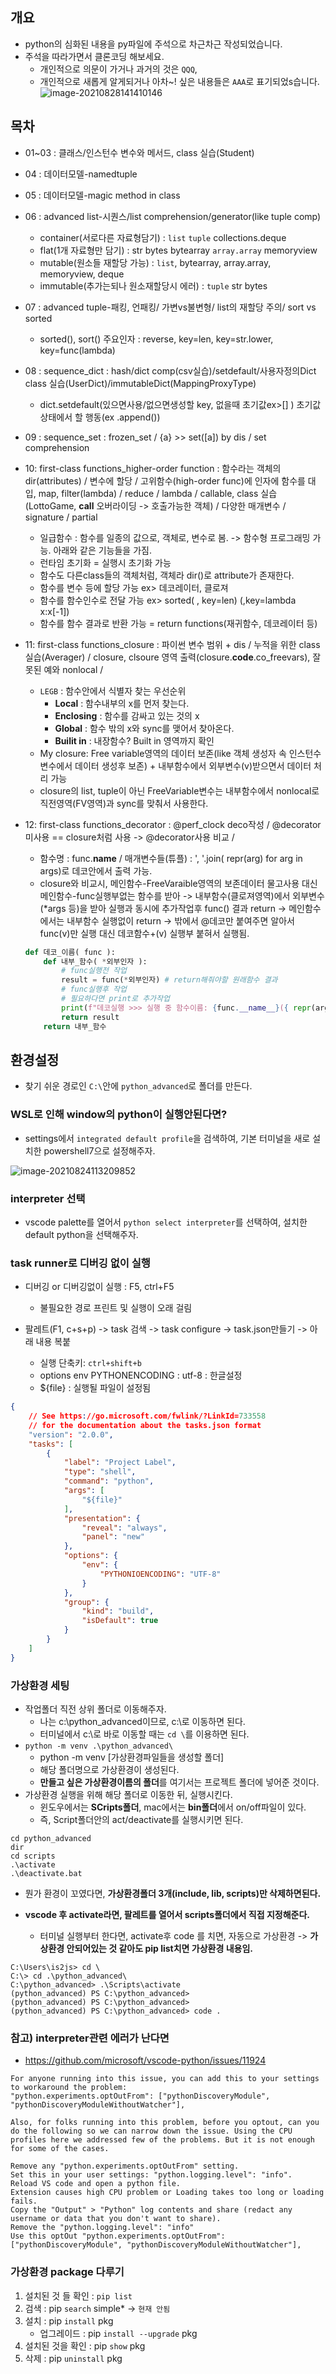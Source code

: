 ## 개요
 - python의 심화된 내용을 py파일에 주석으로 차근차근 작성되었습니다.
 - 주석을 따라가면서 클론코딩 해보세요.
    - 개인적으로 의문이 가거나 과거의 것은 `QQQ`, 
    - 개인적으로 새롭게 알게되거나 아차~! 싶은 내용들은 `AAA`로 표기되었s습니다.
    ![image-20210828141410146](https://raw.githubusercontent.com/is3js/screenshots/main/image-20210828141410146.png)

## 목차
 - 01~03 : 클래스/인스턴수 변수와 메서드, class 실습(Student)
 - 04 : 데이터모델-namedtuple
 - 05 : 데이터모델-magic method in class
 - 06 : advanced list-시퀀스/list comprehension/generator(like tuple comp) 
     - container(서로다른 자료형담기) : `list` `tuple` collections.deque
     - flat(1개 자료형만 담기) : str bytes bytearray `array.array` memoryview
     - mutable(원소들 재할당 가능) : `list`, bytearray, array.array, memoryview, deque
     - immutable(추가는되나 원소재할당시 에러) : `tuple` str bytes

 - 07 : advanced tuple-패킹, 언패킹/ 가변vs불변형/ list의 재할당 주의/ sort vs sorted
     - sorted(), sort() 주요인자 : reverse, key=len, key=str.lower, key=func(lambda)
 - 08 : sequence_dict : hash/dict comp(csv실습)/setdefault/사용자정의Dict class 실습(UserDict)/immutableDict(MappingProxyType)
     - dict.setdefault(있으면사용/없으면생성할 key, 없을때 초기값ex>[] ) 초기값 상태에서 할 행동(ex .append()) 

 - 09 : sequence_set : frozen_set / {a} >> set([a]) by dis / set comprehension
 - 10: first-class functions_higher-order function : 함수라는 객체의 dir(attributes) / 변수에 할당 / 고위함수(high-order func)에 인자에 함수를 대입, map, filter(lambda) / reduce / lambda / callable, class 실습(LottoGame, __call__ 오버라이딩 -> 호출가능한 객체) / 다양한 매개변수 / signature / partial
    - 일급함수 :  함수를 일종의 값으로, 객체로, 변수로 봄. -> 함수형 프로그래밍 가능. 아래와 같은 기능들을 가짐.
    - 런타임 초기화 = 실행시 초기화 가능
    - 함수도 다른class들의 객체처럼, 객체라 dir()로 attribute가 존재한다.
    - 함수를 변수 등에 할당 가능 ex> 데코레이터, 클로져
    - 함수를 함수인수로 전달 가능 ex> sorted( , key=len) (,key=lambda x:x[-1])
    - 함수를 함수 결과로 반환 가능 = return functions(재귀함수, 데코레이터 등)
 
 - 11: first-class functions_closure  : 파이썬 변수 범위 + dis / 누적을 위한 class 실습(Averager) / closure, clsoure 영역 출력(closure.__code__.co_freevars), 잘못된 예와 nonlocal /  
    - `LEGB` : 함수안에서 식별자 찾는 우선순위
        * **Local** : 함수내부의 x를 먼저 찾는다.
        * **Enclosing** : 함수를 감싸고 있는 것의 x
        * **Global** : 함수 밖의 x와 sync를 맺어서 찾아온다.
        * **Builit in** : 내장함수? Built in 영역까지 확인
    - My closure: Free variable영역의 데이터 보존(like 객체 생성자 속 인스턴수변수에서 데이터 생성후 보존) + 내부함수에서 외부변수(v)받으면서 데이터 처리 가능
    - closure의 list, tuple이 아닌 FreeVariable변수는 내부함수에서 nonlocal로 직전영역(FV영역)과 sync를 맞춰서 사용한다.

 - 12: first-class functions_decorator : @perf_clock deco작성 / @decorator 미사용 == closure처럼 사용 -> @decorator사용 비교 /  
    - 함수명 : func.__name__ / 매개변수들(튜플) : ', '.join( repr(arg) for arg in args)로 데코안에서 출력 가능.
    - closure와 비교시, 메인함수-FreeVaraible영역의 보존데이터 물고사용 대신 메인함수-func실행부없는 함수를 받아 -> 내부함수(클로져영역)에서 외부변수(*args 등)을 받아 실행과 동시에 추가작업후 func() 결과 return -> 메인함수에서는 내부함수 실행없이 return -> 밖에서 @데코만 붙여주면 알아서 func(v)만 실행 대신 데코함수+(v) 실행부 붙혀서 실행됨.

    ```python
    def 데코_이름( func ):
        def 내부_함수( *외부인자 ):
            # func실행전 작업
            result = func(*외부인자) # return해줘야할 원래함수 결과
            # func실행후 작업
            # 필요하다면 print로 추가작업 
            print(f"데코실행 >>> 실행 중 함수이름: {func.__name__}({ repr(arg) for arg in 외부인자}) -> result: {result}")
            return result
        return 내부_함수

    ```
## 환경설정
 - 찾기 쉬운 경로인 `C:\`안에 `python_advanced`로 폴더를 만든다.

### WSL로 인해 window의 python이 실행안된다면?
 - settings에서 `integrated default profile`을 검색하여, 기본 터미널을 새로 설치한 powershell7으로 설정해주자.
 
 ![image-20210824113209852](https://raw.githubusercontent.com/is3js/screenshots/main/image-20210824113209852.png)

### interpreter 선택

 - vscode palette를 열어서 `python select interpreter`를 선택하여, 설치한 default python을 선택해주자.

### task runner로 디버깅 없이 실행
 - 디버깅 or 디버깅없이 실행 : F5, ctrl+F5
     - 불필요한 경로 프린트 및 실행이 오래 걸림
     
 - 팔레트(F1, c+s+p) -> task 검색 -> task configure -> task.json만들기 -> 아래 내용 복붙
     - 실행 단축키: `ctrl+shift+b`
     - options env PYTHONENCODING : utf-8 : 한글설정
     - ${file} : 실행될 파일이 설정됨

```json
{
    // See https://go.microsoft.com/fwlink/?LinkId=733558
    // for the documentation about the tasks.json format
    "version": "2.0.0",
    "tasks": [
        {
            "label": "Project Label",
            "type": "shell",
            "command": "python",
            "args": [
                "${file}"
            ],
            "presentation": {
                "reveal": "always",
                "panel": "new"
            },
            "options": {
                "env": {
                    "PYTHONIOENCODING": "UTF-8"
                }
            },
            "group": {
                "kind": "build",
                "isDefault": true
            }
        }
    ]
}
```

### 가상환경 세팅
 - 작업폴더 직전 상위 폴더로 이동해주자.
     - 나는 c:\python_advanced이므로, c:\로 이동하면 된다.
     - 터미널에서 c:\로 바로 이동할 때는 `cd \`를 이용하면 된다.
 - `python -m venv .\python_advanced\`
     - python -m venv [가상환경파일들을 생성할 폴더]
     - 해당 폴더명으로 가상환경이 생성된다.
     - **만들고 싶은 가상환경이름의 폴더**를 여기서는 프로젝트 폴더에 넣어준 것이다.
 - 가상환경 실행을 위해 해당 폴더로 이동한 뒤, 실행시킨다.
     - 윈도우에서는 **SCripts폴더**, mac에서는 **bin폴더**에서 on/off파일이 있다.
     - 즉, Script폴더안의 act/deactivate를 실행시키면 된다.
 ```shell
 cd python_advanced
 dir
 cd scripts
 .\activate
 .\deactivate.bat
 ```
 
 - 뭔가 환경이 꼬였다면, **가상환경폴더 3개(include, lib, scripts)만 삭제하면된다.**
 
 
 - **vscode 후 activate라면,  팔레트를 열어서 scripts폴더에서 직접 지정해준다.**
     - 터미널 실행부터 한다면, activate후 code 를 치면, 자동으로 가상환경 -> **가상환경 안되어있는 것 같아도 pip list치면 가상환경 내용임.**
     
```shell
C:\Users\is2js> cd \
C:\> cd .\python_advanced\
C:\python_advanced> .\Scripts\activate
(python_advanced) PS C:\python_advanced>
(python_advanced) PS C:\python_advanced>
(python_advanced) PS C:\python_advanced> code .
```

### 참고) interpreter관련 에러가 난다면
 - https://github.com/microsoft/vscode-python/issues/11924
```
For anyone running into this issue, you can add this to your settings to workaround the problem:
"python.experiments.optOutFrom": ["pythonDiscoveryModule", "pythonDiscoveryModuleWithoutWatcher"],

Also, for folks running into this problem, before you optout, can you do the following so we can narrow down the issue. Using the CPU profiles here we addressed few of the problems. But it is not enough for some of the cases.

Remove any "python.experiments.optOutFrom" setting.
Set this in your user settings: "python.logging.level": "info".
Reload VS code and open a python file.
Extension causes high CPU problem or Loading takes too long or loading fails.
Copy the "Output" > "Python" log contents and share (redact any username or data that you don't want to share).
Remove the "python.logging.level": "info"
Use this optOut "python.experiments.optOutFrom": ["pythonDiscoveryModule", "pythonDiscoveryModuleWithoutWatcher"],
```


### 가상환경 package 다루기

1. 설치된 것 들 확인 : `pip list`
2. 검색 : pip `search` simple* -> `현재 안됨`
3. 설치 : pip `install` pkg
    -  업그레이드 : pip `install --upgrade` pkg
4. 설치된 것을 확인 : pip `show` pkg 
5. 삭제 : pip `uninstall` pkg


